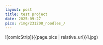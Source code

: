 ```yaml
---
layout: post
title: test project
date: 2025-09-27
pics: /img/231208_noodles_/
---
```


![comicStrip]({{page.pics | relative_url}}1.jpg)